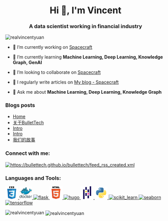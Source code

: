 <h1 align="center">Hi 👋, I'm Vincent</h1>
<h3 align="center">A data scientist working in financial industry</h3>

<p align="left"> <img src="https://komarev.com/ghpvc/?username=realvincentyuan&label=Profile%20views&color=0e75b6&style=flat" alt="realvincentyuan" /> </p>

- 🔭 I’m currently working on [Spacecraft](https://github.com/Realvincentyuan/Spacecraft)

- 🌱 I’m currently learning **Machine Learning, Deep Learning, Knowledge Graph, GenAI**

- 👯 I’m looking to collaborate on [Spacecraft](https://github.com/Realvincentyuan/Spacecraft)

- 📝 I regularly write articles on [My blog - Spacecraft]([https://vincentyuan.us/](https://realvincentyuan.github.io/Spacecraft/))

- 💬 Ask me about **Machine Learning, Deep Learning, Knowledge Graph**

### Blogs posts
<!-- BLOG-POST-LIST:START -->
- [Home](https://bullettech.github.io/BulletTech/)
- [关于BulletTech](https://bullettech.github.io/BulletTech/About_us/)
- [Intro](https://bullettech.github.io/BulletTech/Dessert_blog_intro/)
- [Intro](https://bullettech.github.io/BulletTech/Main_course_blog_intro/)
- [我们的故事](https://bullettech.github.io/BulletTech/Our_story/)
<!-- BLOG-POST-LIST:END -->

<h3 align="left">Connect with me:</h3>
<p align="left">
<a href="/https://bullettech.github.io/bullettech/feed_rss_created.xml" target="blank"><img align="center" src="https://raw.githubusercontent.com/rahuldkjain/github-profile-readme-generator/master/src/images/icons/Social/rss.svg" alt="https://bullettech.github.io/bullettech/feed_rss_created.xml" height="30" width="40" /></a>
</p>

<h3 align="left">Languages and Tools:</h3>
<p align="left"> <a href="https://www.w3schools.com/css/" target="_blank" rel="noreferrer"> <img src="https://raw.githubusercontent.com/devicons/devicon/master/icons/css3/css3-original-wordmark.svg" alt="css3" width="40" height="40"/> </a> <a href="https://www.docker.com/" target="_blank" rel="noreferrer"> <img src="https://raw.githubusercontent.com/devicons/devicon/master/icons/docker/docker-original-wordmark.svg" alt="docker" width="40" height="40"/> </a> <a href="https://flask.palletsprojects.com/" target="_blank" rel="noreferrer"> <img src="https://www.vectorlogo.zone/logos/pocoo_flask/pocoo_flask-icon.svg" alt="flask" width="40" height="40"/> </a> <a href="https://www.w3.org/html/" target="_blank" rel="noreferrer"> <img src="https://raw.githubusercontent.com/devicons/devicon/master/icons/html5/html5-original-wordmark.svg" alt="html5" width="40" height="40"/> </a> <a href="https://gohugo.io/" target="_blank" rel="noreferrer"> <img src="https://api.iconify.design/logos-hugo.svg" alt="hugo" width="40" height="40"/> </a> <a href="https://pandas.pydata.org/" target="_blank" rel="noreferrer"> <img src="https://raw.githubusercontent.com/devicons/devicon/2ae2a900d2f041da66e950e4d48052658d850630/icons/pandas/pandas-original.svg" alt="pandas" width="40" height="40"/> </a> <a href="https://www.python.org" target="_blank" rel="noreferrer"> <img src="https://raw.githubusercontent.com/devicons/devicon/master/icons/python/python-original.svg" alt="python" width="40" height="40"/> </a> <a href="https://scikit-learn.org/" target="_blank" rel="noreferrer"> <img src="https://upload.wikimedia.org/wikipedia/commons/0/05/Scikit_learn_logo_small.svg" alt="scikit_learn" width="40" height="40"/> </a> <a href="https://seaborn.pydata.org/" target="_blank" rel="noreferrer"> <img src="https://seaborn.pydata.org/_images/logo-mark-lightbg.svg" alt="seaborn" width="40" height="40"/> </a> <a href="https://www.tensorflow.org" target="_blank" rel="noreferrer"> <img src="https://www.vectorlogo.zone/logos/tensorflow/tensorflow-icon.svg" alt="tensorflow" width="40" height="40"/> </a> </p>

<p><img align="left" src="https://github-readme-stats.vercel.app/api/top-langs?username=realvincentyuan&show_icons=true&locale=en&layout=compact" alt="realvincentyuan" /></p>

<p>&nbsp;<img align="center" src="https://github-readme-stats.vercel.app/api?username=realvincentyuan&show_icons=true&locale=en" alt="realvincentyuan" /></p>

